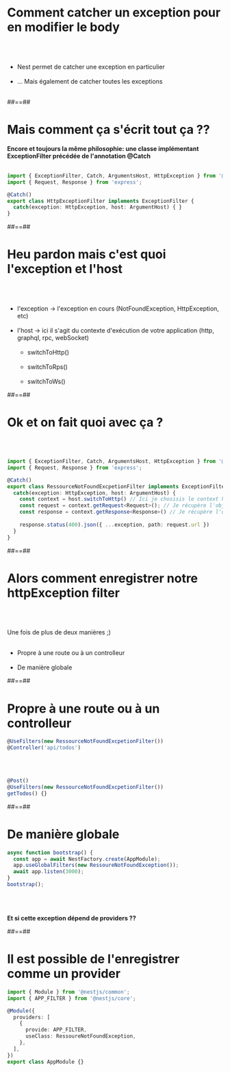 # Comment catcher un exception pour en modifier le body
<br><br>

- Nest permet de catcher une exception en particulier <br><br>
- ... Mais également de catcher toutes les exceptions <br><br>

##==##

<!-- .slide: class="with-code inconsolata" -->
# Mais comment ça s'écrit tout ça ??
**Encore et toujours la même philosophie: une classe implémentant ExceptionFilter précédée de l'annotation @Catch** <br><br>

```typescript
import { ExceptionFilter, Catch, ArgumentsHost, HttpException } from '@nestjs/common';
import { Request, Response } from 'express';

@Catch()
export class HttpExceptionFilter implements ExceptionFilter {
  catch(exception: HttpException, host: ArgumentHost) { }  
}
```
<!-- .element: class="big-code" -->

##==##

# Heu pardon mais c'est quoi l'exception et l'host
<br><br>

- l'exception -> l'exception en cours (NotFoundException, HttpException, etc) <br><br>
- l'host -> ici il s'agit du contexte d'exécution de votre application (http, graphql, rpc, webSocket)<br><br>
    - switchToHttp() <br><br>
    - switchToRps()<br><br>
    - switchToWs()

##==##

<!-- .slide: class="with-code inconsolata" -->
# Ok et on fait quoi avec ça ?
<br><br>

```typescript
import { ExceptionFilter, Catch, ArgumentsHost, HttpException } from '@nestjs/common';
import { Request, Response } from 'express';

@Catch()
export class RessourceNotFoundExcpetionFilter implements ExceptionFilter {
  catch(exception: HttpException, host: ArgumentHost) {
    const context = host.switchToHttp() // Ici je chosisis le context http puisque appi rest
    const request = context.getRequest<Request>(); // Je récupère l'object requête et je caste en Request Express
    const response = context.getResponse<Response>() // Je récupère l'object réponse et je case en Response Express
    
    response.status(400).json({ ...exception, path: request.url })
  }  
}
```
<!-- .element: class="big-code" -->

##==##

# Alors comment enregistrer notre httpException filter
<br><br>

Une fois de plus de deux manières ;) <br><br>

- Propre à une route ou à un controlleur <br><br>
- De manière globale

##==##

<!-- .slide: class="with-code inconsolata" -->
# Propre à une route ou à un controlleur

```typescript
@UseFilters(new RessourceNotFoundExcpetionFilter())
@Controller('api/todos')
```
<!-- .element: class="big-code" -->

<br><br>

```typescript
@Post()
@UseFilters(new RessourceNotFoundExcpetionFilter())
getTodos() {}
```
<!--.element: class="big-code" -->

##==##

<!-- .slide: class="with-code inconsolata" -->
# De manière globale

```typescript
async function bootstrap() {
  const app = await NestFactory.create(AppModule);
  app.useGlobalFilters(new RessoureNotFoundException());
  await app.listen(3000);
}
bootstrap();
```
<!-- .element: class="big-code" -->
<br><br>

**Et si cette exception dépend de providers ??**

##==##

<!-- .slide: class="with-code inconsolata" -->
# Il est possible de l'enregistrer comme un provider

```typescript
import { Module } from '@nestjs/common';
import { APP_FILTER } from '@nestjs/core';

@Module({
  providers: [
    {
      provide: APP_FILTER,
      useClass: RessoureNotFoundException,
    },
  ],
})
export class AppModule {}
```
<!-- .element: class="big-code" -->
